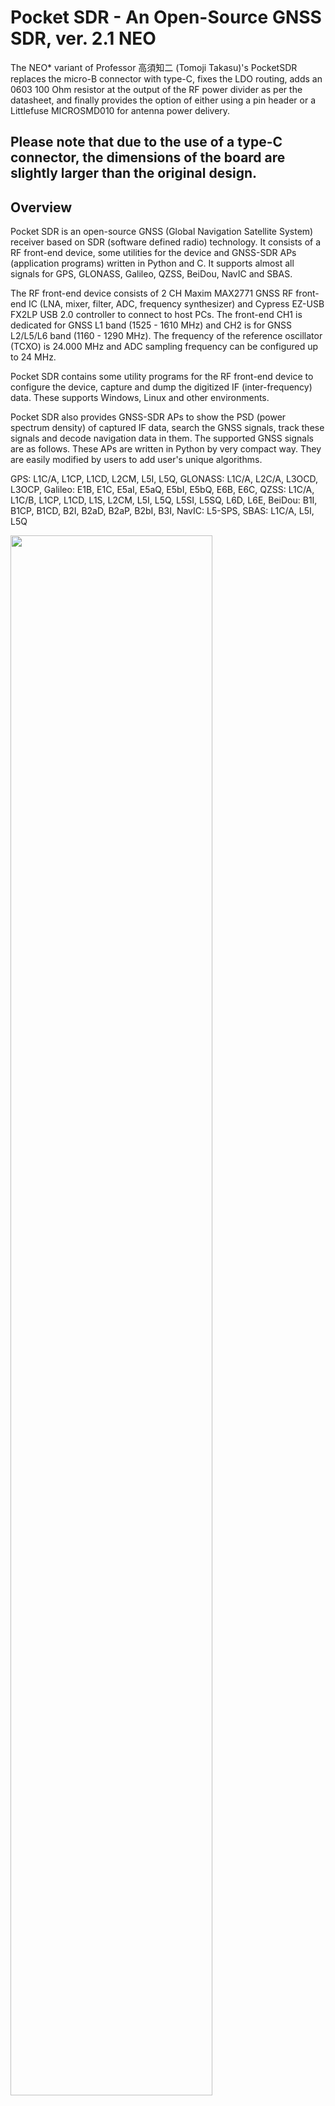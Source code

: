 # **Pocket SDR - An Open-Source GNSS SDR, ver. 2.1 NEO**

The NEO* variant of Professor 高須知二 (Tomoji Takasu)'s PocketSDR replaces the micro-B connector with type-C, fixes the LDO routing, adds an 0603 100 Ohm resistor at the output of the RF power divider as per the datasheet, and finally provides the option of either using a pin header or a Littlefuse MICROSMD010 for antenna power delivery.

Please note that due to the use of a type-C connector, the dimensions of the board are slightly larger than the original design.
---

## **Overview**

Pocket SDR is an open-source GNSS (Global Navigation Satellite System) receiver
based on SDR (software defined radio) technology. It consists of a RF front-end
device, some utilities for the device and GNSS-SDR APs (application programs)
written in Python and C. It supports almost all signals for GPS, GLONASS,
Galileo, QZSS, BeiDou, NavIC and SBAS.

The RF front-end device consists of 2 CH Maxim MAX2771 GNSS RF front-end IC
(LNA, mixer, filter, ADC, frequency synthesizer) and Cypress EZ-USB FX2LP USB
2.0 controller to connect to host PCs. The front-end CH1 is dedicated for GNSS
L1 band (1525 - 1610 MHz) and CH2 is for GNSS L2/L5/L6 band (1160 - 1290 MHz).
The frequency of the reference oscillator (TCXO) is 24.000 MHz and ADC sampling
frequency can be configured up to 24 MHz.

Pocket SDR contains some utility programs for the RF front-end device to
configure the device, capture and dump the digitized IF (inter-frequency) data.
These supports Windows, Linux and other environments.

Pocket SDR also provides GNSS-SDR APs to show the PSD (power spectrum density)
of captured IF data, search the GNSS signals, track these signals and decode
navigation data in them. The supported GNSS signals are as follows. These APs
are written in Python by very compact way. They are easily modified by users
to add user's unique algorithms.

GPS: L1C/A, L1CP, L1CD, L2CM, L5I, L5Q, GLONASS: L1C/A, L2C/A, L3OCD, L3OCP,
Galileo: E1B, E1C, E5aI, E5aQ, E5bI, E5bQ, E6B, E6C, QZSS: L1C/A, L1C/B, L1CP,
L1CD, L1S, L2CM, L5I, L5Q, L5SI, L5SQ, L6D, L6E, BeiDou: B1I, B1CP, B1CD, B2I,
B2aD, B2aP, B2bI, B3I, NavIC: L5-SPS, SBAS: L1C/A, L5I, L5Q

<img src="image/PocketSDR_NEO.jpg" width=80%>

The introduction of Pocket SDR is shown in the following slides.

T.Takasu, An Open Source GNSS SDR: Development and Application, IPNTJ Next GNSS
Technology WG, Feb 21, 2022
(https://gpspp.sakura.ne.jp/paper2005/IPNTJ_NEXTWG_202202.pdf)

---

## **Package Structure**

```
PocketSDR --+-- bin     Pocket SDR utilities and APs binary programs for Windows
            +-- app     Pocket SDR utilities and APs source programs
            +-- src     Pocket SDR library source programs
            +-- python  Pocket SDR Python scripts
            +-- lib     External library for utilities and APs
            +-- conf    Configuration files for device settings
            +-- driver  Windows driver for EZ-USB FX2LP/FX3 (cyusb3.sys) ([4])
            +-- doc     Documents (ref {1], [2])
            +-- FW      Firmware source programs and images
            |   +-- cypress  Cypress libraries for EZ-USB firmware development
            |                (ref [4])
            +-- HW      Pocket SDR RF frontend CAD data and parts list
            |           (*.brd and *.sch are for Eagle, *.f3d is for Fusion 360)
            +-- image   Image files for documents
            +-- sample  Sample digital IF data captured by Pocket SDR
            +-- test    Test codes
```

---

## **Installation for Windows**

- Extract PocketSDR.zip to an appropriate directory <install_dir>.

- Attach Pocket SDR RF frontend to PC via USB cable.

- Install USB driver (CYUSB) for Pocket SDR RF frontend according to
  PocketSDR\driver\readme.txt.

- Add the Pocket SDR binary programs path (<install_dir>\PocketSDR\bin) to
  the command search path (Path) of Windows environment variables.

- Add the Pocket SDR Python scripts path (<install_dir>\PocketSDR\python) to
  the command search path (Path) of Windows environment variables.

- To rebuild the binary programs, you need MinGW64 and libusb-1.0 library.
  Refer MSYS2 (https://www.msys2.org/) for details.

- In MinGW64 environment, you need fftw3 library. To install fftw3 library.

```
    $ pacman -S mingw-w64-x86_64-fftw
```

---

## **Installation for Linux**

- Extract PocketSDR.zip to an appropriate directory <install_dir>.

```
    $ unzip PocketSDR.zip
```

- Install libusb-1.0 developtment package. For Ubuntu:

```
    $ sudo apt install libusb-1.0-0-dev
```

- Install libfftw3 developtment package. For Ubuntu:

```
    $ sudo apt install libfftw3-dev
```

- Move to the library directory, build libraries.

```
    $ cd <install_dir>/lib/build
    $ make
    $ make install
```

- Move to the source program directory, build utilities and APs.

```
    $ cd <install_dir>/app
    $ make
    $ make install
```

- Add the Pocket SDR binary programs path (<install_dir>/PocketSDR/bin) to
  the command search path.

- Usually you need to have root permission to access USB devices. So you add
  sudo to execute pocket_conf, pocket_dump like:

```
   $ sudo pocket_conf ../conf/pocket_L1L6_12MHz.conf
   $ sudo pocket_dump -t 10 ch1.bin ch2.bin
```

---

## **Utility Programs for RF frontend**

Pocket SDR contains the following utility programs.

- **pocket_conf**: SDR device configurator
- **pocket_scan**: Scan and list USB Devices
- **pocket_dump**: Capture and dump digital IF data of SDR device

For details, refer comment lines in src/pocket_conf.c, src/pocket_scan.c,
src/pocket_dump.c.

---

## **GNSS-SDR APs (Application Programs)**

Pocket SDR contains the following application programs for GNSS-SDR.

- **pocket_psd.py** : Plot PSD and histgrams of digital IF data
- **pocket_acq.py** : GNSS signal acquisition in digital IF data
- **pocket_trk.py** : GNSS signal tracking and navigation data decoding in digital IF data
- **pocket_snap.py**: Snapshot positioning with digital IF data
- **pocket_plot.py**: Plot GNSS signal tracking log by pocket_trk.py
- **pocket_acq** : C-version of pocket_acq.py (w/o graph plots)
- **pocket_trk** : C-version of pocket_trk.py (w/o graph plots)

For details, refer comment lines in python/pocket_psd.py, python/pocket_acq.py,
python/pocket_trk.py, python/pocket_snap.py and python/pocket_plot.py. You need
Python 3, Numpy, Scipy and matplotlib to execute Python scripts. pocket_trk.py
uses external shared libraries of LIBFEC [5] and RTKLIB [6] in lib/ directory.
These were built for Windows (64bit) and Linux for x86_64 CPU.

---

## **Execution Examples of Utility Programs and GNSS-SDR APs**

```
    $ pocket_conf
    ...
    $ pocket_conf conf/pocket_L1L6_12MHz.conf
    Pocket SDR device settings are changed.

    $ pocket_dump -t 5 ch1.bin ch2.bin
      TIME(s)    T   CH1(Bytes)   T   CH2(Bytes)   RATE(Ks/s)
          5.0    I     59768832  IQ    119537664      11922.8

    $ pocket_psd.py ch1.bin -f 12 -h
    $ pocket_acq.py ch1.bin -f 12 -fi 3 -sig L1CA -prn 1-32,193-199
    PRN   1: SIG= L1CA, COFF=  0.12817 ms, DOP=  3500 Hz, C/N0= 37.4 dB-Hz
    PRN   2: SIG= L1CA, COFF=  0.85242 ms, DOP= -3500 Hz, C/N0= 36.8 dB-Hz
    PRN   3: SIG= L1CA, COFF=  0.39400 ms, DOP= -2000 Hz, C/N0= 37.0 dB-Hz
    PRN   4: SIG= L1CA, COFF=  0.96692 ms, DOP=  2000 Hz, C/N0= 44.7 dB-Hz
    ...
    $ pocket_acq.py ch1.bin -f 12 -fi 3 -sig L1CA -prn 26

    $ pocket_acq.py ch1.bin -f 12 -fi 3 -sig L1CA -prn 26 -3d

    $ pocket_acq.py ch2.bin -f 12 -sig L6D -prn 194 -p

    $ pocket_trk.py L1_24M.bin -prn 1-32 -f 24 -fi 6
	  TIME(s)   SIG  PRN  STATE   LOCK(s)  C/N0 (dB-Hz)        COFF(ms)   DOP(Hz)   ADR(cyc)  SYNC #NAV #ERR
	    1.550  L1CA    1   LOCK     1.539  42.5 ||||||||      0.8017699    3218.8     4949.3  ---     0    0
	    0.011  L1CA    2   IDLE     0.000   0.0               0.0000000       0.0        0.0  ---     0    0
	    0.011  L1CA    3   IDLE     0.000   0.0               0.0000000       0.0        0.0  ---     0    0
	    0.011  L1CA    4   IDLE     0.000   0.0               0.0000000       0.0        0.0  ---     0    0
	    0.011  L1CA    5   IDLE     0.000   0.0               0.0000000       0.0        0.0  ---     0    0
	    0.011  L1CA    6   IDLE     0.000   0.0               0.0000000       0.0        0.0  ---     0    0
	    1.550  L1CA    7   LOCK     1.539  45.7 ||||||||||    0.6995059     582.8      901.5  ---     0    0
	    1.550  L1CA    8   LOCK     1.539  47.6 |||||||||||   0.0733506    -777.2    -1196.8  ---     0    0
	    0.011  L1CA    9   IDLE     0.000   0.0               0.0000000       0.0        0.0  ---     0    0
	    1.550  L1CA   10   LOCK     1.539  38.6 |||||         0.8658548      -6.2       -9.4  ---     0    0
	...
    $ pocket_trk.py L1_24M.bin -prn 194 -sig L1CA -f 24 -fi 6 -log trk.log  -p
    ...
    $ pocket_trk.py L5_24M.bin -prn 13 -sig E5AI -f 24 -log trk.log -p -ts 0.2
    ...
```

<img src="image/image001.jpg" width=49%>
<img src="image/image002.jpg" width=49%>
<img src="image/image003.jpg" width=49%>
<img src="image/image004.jpg" width=49%>
<img src="image/image005.jpg" width=49%>
<img src="image/image006.jpg" width=49%>
<img src="image/image007.jpg" width=49%>

---

## **Rebuild F/W and Write F/W Image to Pocket SDR RF frontend**

- Install Cypress EZ-USB FX2LP Development Kit (ref [4]) to a Windows PC. As
  default, it is installed to C:\Cypress and C:\Keil.

- Execute Keil uVision2 (C:\Keil\UV2\uv2.exe).

- Execute Menu Project - Open Project, select <install_dir>\PocketSDR\FW\pocket_fw.Uv2>
  and open the project.

- Execute Menu Project - Rebuild all target files and you can get a F/W image
  as <install_dir>\PocketSDR\FW\pocket_fw.iic.

- Attach Pocket SDR RF frontend via USB cable to the PC.

- Execute USB Control Center (C:\Cypress\USB\CY3684_EZ-USB_FX2LP_DVK\1.1\Windows Applications\
  c_sharp\controlcenter\bin\Release\CyControl.exe).

- Select Cypress FX2LP Sample Device, execute menu Program - FX2 - 64KB EEPROM,
  select the F/W image <install_dir>\PocketSDR\FW\pocket_fw.iic and open it.

- If you see "Programming succeeded." in status bar, the F/W is properly written
  to PocketSDR.

- To use utility programs for Pocket SDR, you need to reinstall WinUSB driver for
  Pocket SDR. Refer "Installation for Windows" above.

---

## **References**

[1] Maxim integrated, MAX2771 Multiband Universal GNSS Receiver, July 2018

[2] Cypress, EZ-USB FX2LP USB Microcontroller High-Speed USB Peripheral
Controller, Rev. AB, December 6, 2018

[3] (deleted)

[4] Cypress, CY3684 EZ-USB FX2LP Development Kit
(https://www.cypress.com/documentation/development-kitsboards/cy3684-ez-usb-fx2lp-development-kit)

[5] https://github.com/quiet/libfec

[6] https://github.com/tomojitakasu/RTKLIB

---

## **History**

- 2021-10-20 0.1 1st draft version
- 2021-10-25 0.2 Add Rebuild F/W and Write F/W Image to PocketSDR
- 2021-12-01 0.3 Add and modify Python scripts
- 2021-12-25 0.4 Add and modify Python scripts
- 2022-01-05 0.5 Fix several problems.
- 2022-01-13 0.6 Add and modify Python scripts
- 2022-02-15 0.7 Improve performance, Add some Python scripts.
- 2022-07-08 0.8 Add C-version of pocket_acq.py and pocket_trk.py.
